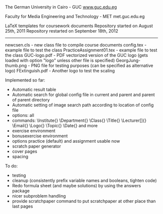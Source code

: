 The German University in Cairo - GUC
www.guc.edu.eg

Faculty for Media Engineering and Technology - MET
met.guc.edu.eg

LaTeX templates for coursework documents
Repository started on August 25th, 2011
Repository restarted on September 18th, 2012


----

newcsen.cls              - new class file to compile course documents
config.tex               - example file to test the class
PracticeAssignment01.tex - example file to test the class
GUC-logo.pdf      	 - PDF vectorized version of the GUC logo (gets loaded with option "logo" unless other file is specified)
GeorgJung-thumb.png	 - PNG file for testing purposes (can be specified as alternative logo)
FExtinguish.pdf          - Another logo to test the scaling

Implemented so far:
- Automatic result table
- Automatic search for global config file in current and parent and parent of parent directory
- Automatic setting of image search path according to location of config file
- options: all
- commands: \Institute{} \Department{} \Class{} \Title{} \Lecturer[]{} \Email{} \Logo{} \Topic{} \Date{} and more
- exercise environment
- bonusexercise environment
- options practice (default) and assignment usable now
- scratch paper generator
- cover pages
- spacing

To do:
- testing
- cleanup (consistently prefix variable names and booleans, tighten code)
- Redo formula sheet (and maybe solutions) by using the answers package
- nicer subproblem handling
- provide scratchpaper command to put scratchpaper at other place than last pages
